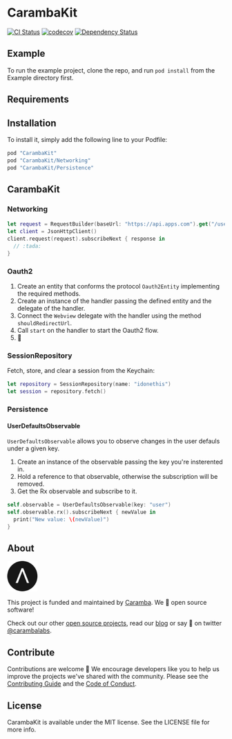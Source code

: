 # CarambaKit

[![CI Status](http://img.shields.io/travis/carambalabs/CarambaKit.svg?style=flat)](https://travis-ci.org/carambalabs/CarambaKit)
[![codecov](https://codecov.io/gh/carambalabs/CarambaKit/branch/master/graph/badge.svg)](https://codecov.io/gh/carambalabs/CarambaKit)
[![Dependency Status](https://gemnasium.com/badges/github.com/carambalabs/CarambaKit.svg)](https://gemnasium.com/github.com/carambalabs/CarambaKit)

## Example

To run the example project, clone the repo, and run `pod install` from the Example directory first.

## Requirements

## Installation

To install it, simply add the following line to your Podfile:

```ruby
pod "CarambaKit"
pod "CarambaKit/Networking"
pod "CarambaKit/Persistence"
```

## CarambaKit

### Networking

```swift
let request = RequestBuilder(baseUrl: "https://api.apps.com").get("/users").withParameters(["param": "value"]).build()
let client = JsonHttpClient()
client.request(request).subscribeNext { response in
  // :tada:
}
```

### Oauth2

1. Create an entity that conforms the protocol `Oauth2Entity` implementing the required methods.
2. Create an instance of the handler passing the defined entity and the delegate of the handler.
3. Connect the `Webview` delegate with the handler using the method `shouldRedirectUrl`.
4. Call `start` on the handler to start the Oauth2 flow.
5. :tada:

### SessionRepository

Fetch, store, and clear a session from the Keychain:

```swift
let repository = SessionRepository(name: "idonethis")
let session = repository.fetch()
```

### Persistence

#### UserDefaultsObservable

`UserDefaultsObservable` allows you to observe changes in the user defauls under a given key.

1. Create an instance of the observable passing the key you're insterented in.
2. Hold a reference to that observable, otherwise the subscription will be removed.
3. Get the Rx observable and subscribe to it.

```swift
self.observable = UserDefaultsObservable(key: "user")
self.observable.rx().subscribeNext { newValue in
  print("New value: \(newValue)")
}
```

## About

<img src="https://github.com/carambalabs/Foundation/blob/master/ASSETS/avatar_rounded.png?raw=true" width="70" />

This project is funded and maintained by [Caramba](http://caramba.io). We 💛 open source software!

Check out our other [open source projects](https://github.com/carambalabs/), read our [blog](http://blog.caramba.io) or say :wave: on twitter [@carambalabs](http://twitter.com/carambalabs).

## Contribute

Contributions are welcome :metal: We encourage developers like you to help us improve the projects we've shared with the community. Please see the [Contributing Guide](https://github.com/carambalabs/Foundation/blob/master/CONTRIBUTING.md) and the [Code of Conduct](https://github.com/carambalabs/Foundation/blob/master/CONDUCT.md).

## License

CarambaKit is available under the MIT license. See the LICENSE file for more info.
